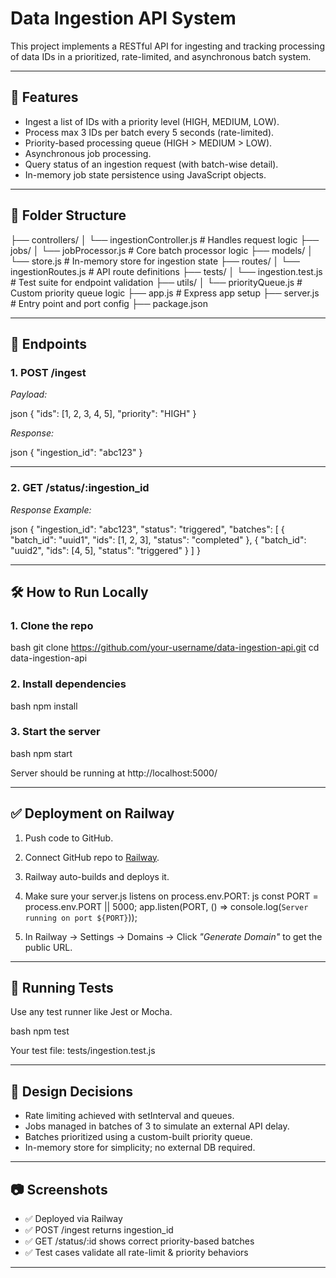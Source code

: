 #  Data Ingestion API System

This project implements a RESTful API for ingesting and tracking processing of data IDs in a prioritized, rate-limited, and asynchronous batch system.

---

## 🔧 Features

- Ingest a list of IDs with a priority level (HIGH, MEDIUM, LOW).
- Process max 3 IDs per batch every 5 seconds (rate-limited).
- Priority-based processing queue (HIGH > MEDIUM > LOW).
- Asynchronous job processing.
- Query status of an ingestion request (with batch-wise detail).
- In-memory job state persistence using JavaScript objects.

---

## 📁 Folder Structure


├── controllers/
│   └── ingestionController.js     # Handles request logic
├── jobs/
│   └── jobProcessor.js            # Core batch processor logic
├── models/
│   └── store.js                   # In-memory store for ingestion state
├── routes/
│   └── ingestionRoutes.js         # API route definitions
├── tests/
│   └── ingestion.test.js          # Test suite for endpoint validation
├── utils/
│   └── priorityQueue.js           # Custom priority queue logic
├── app.js                         # Express app setup
├── server.js                      # Entry point and port config
├── package.json


---

## 🚀 Endpoints

### 1. POST /ingest

*Payload:*

json
{
  "ids": [1, 2, 3, 4, 5],
  "priority": "HIGH"
}


*Response:*

json
{
  "ingestion_id": "abc123"
}


---

### 2. GET /status/:ingestion_id

*Response Example:*

json
{
  "ingestion_id": "abc123",
  "status": "triggered",
  "batches": [
    { "batch_id": "uuid1", "ids": [1, 2, 3], "status": "completed" },
    { "batch_id": "uuid2", "ids": [4, 5], "status": "triggered" }
  ]
}


---

## 🛠 How to Run Locally

### 1. Clone the repo

bash
git clone https://github.com/your-username/data-ingestion-api.git
cd data-ingestion-api


### 2. Install dependencies

bash
npm install


### 3. Start the server

bash
npm start


Server should be running at http://localhost:5000/

---

## ✅ Deployment on Railway

1. Push code to GitHub.
2. Connect GitHub repo to [Railway](https://railway.app).
3. Railway auto-builds and deploys it.
4. Make sure your server.js listens on process.env.PORT:
   js
   const PORT = process.env.PORT || 5000;
   app.listen(PORT, () => console.log(`Server running on port ${PORT}`));
   
5. In Railway → Settings → Domains → Click *"Generate Domain"* to get the public URL.

---

## 🧪 Running Tests

Use any test runner like Jest or Mocha.

bash
npm test


Your test file: tests/ingestion.test.js

---

## 🧠 Design Decisions

- Rate limiting achieved with setInterval and queues.
- Jobs managed in batches of 3 to simulate an external API delay.
- Batches prioritized using a custom-built priority queue.
- In-memory store for simplicity; no external DB required.

---

## 📷 Screenshots

- ✅ Deployed via Railway
- ✅ POST /ingest returns ingestion_id
- ✅ GET /status/:id shows correct priority-based batches
- ✅ Test cases validate all rate-limit & priority behaviors

---
